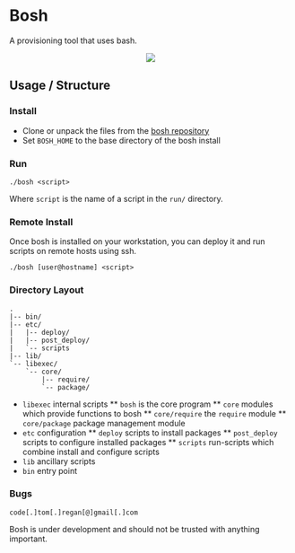 # Bosh

A provisioning tool that uses bash.

<p align=center>
<img src="http://i.imgur.com/3qtzFj6.png" />
</p>

## Usage / Structure

### Install

* Clone or unpack the files from the [bosh repository](https://github.com/TomRegan/bosh)
* Set `BOSH_HOME` to the base directory of the bosh install

### Run

    ./bosh <script>

Where `script` is the name of a script in the `run/` directory.

### Remote Install

Once bosh is installed on your workstation, you can deploy it and run
scripts on remote hosts using ssh.

    ./bosh [user@hostname] <script>

### Directory Layout

    .
    |-- bin/
    |-- etc/
    |   |-- deploy/
    |   |-- post_deploy/
    |   `-- scripts
    |-- lib/
    `-- libexec/
        `-- core/
            |-- require/
            `-- package/


* `libexec` internal scripts
** `bosh` is the core program
** `core` modules which provide functions to bosh
** `core/require` the `require` module
** `core/package` package management module
* `etc` configuration
** `deploy` scripts to install packages
** `post_deploy` scripts to configure installed packages
** `scripts` run-scripts which combine install and configure scripts
* `lib` ancillary scripts
* `bin` entry point

### Bugs

    code[.]tom[.]regan[@]gmail[.]com

Bosh is under development and should not be trusted with anything important.
